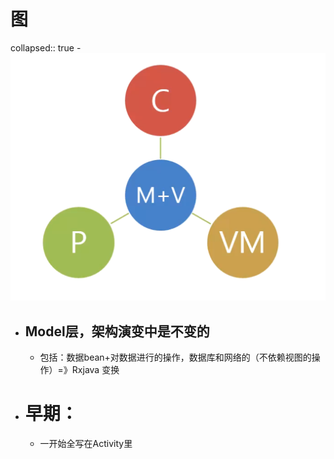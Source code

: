 # 图
collapsed:: true
	- ![image.png](../assets/image_1691462563087_0.png)
- ## Model层，架构演变中是不变的
	- 包括：数据bean+对数据进行的操作，数据库和网络的（不依赖视图的操作）=》Rxjava 变换
- # 早期：
	- 一开始全写在Activity里